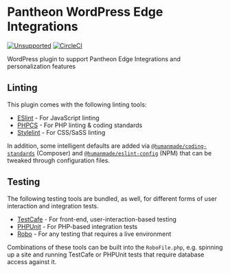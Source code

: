 # Pantheon WordPress Edge Integrations

[![Unsupported](https://img.shields.io/badge/pantheon-unsupported-yellow?logo=pantheon&color=FFDC28&style=for-the-badge)](https://github.com/topics/unsupported?q=org%3Apantheon-systems "Unsupported, e.g. a tool we are actively using internally and are making available, but do not promise to support") [![CircleCI](https://circleci.com/gh/pantheon-systems/pantheon-wordpress-edge-integrations/tree/main.svg?style=svg)](https://circleci.com/gh/pantheon-systems/pantheon-wordpress-edge-integrations/tree/main)

WordPress plugin to support Pantheon Edge Integrations and personalization features

## Linting

This plugin comes with the following linting tools:

* [ESlint](https://eslint.org/) - For JavaScript linting
* [PHPCS](https://github.com/squizlabs/PHP_CodeSniffer) - For PHP linting & coding standards
* [Stylelint](https://stylelint.io/) - For CSS/SaSS linting

In addition, some intelligent defaults are added via [`@humanmade/coding-standards`](https://github.com/humanmade/coding-standards#readme) (Composer) and [`@humanmade/eslint-config`](https://github.com/humanmade/coding-standards/blob/master/packages/eslint-config-humanmade/readme.md) (NPM) that can be tweaked through configuration files.

## Testing

The following testing tools are bundled, as well, for different forms of user interaction and integration tests.

* [TestCafe](https://testcafe.io/) - For front-end, user-interaction-based testing
* [PHPUnit](https://phpunit.de/index.html) - For PHP-based integration tests
* [Robo](https://robo.li/) - For any testing that requires a live environment

Combinations of these tools can be built into the `RoboFile.php`, e.g. spinning up a site and running TestCafe or PHPUnit tests that require database access against it.
